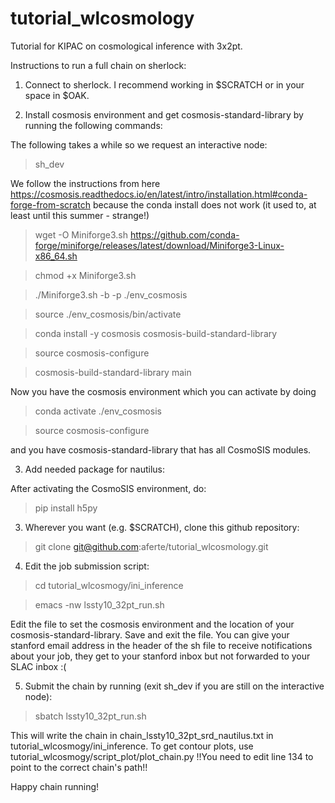 # tutorial_wlcosmology

Tutorial for KIPAC on cosmological inference with 3x2pt. 

Instructions to run a full chain on sherlock:

1. Connect to sherlock. I recommend working in $SCRATCH or in your space in $OAK.

2. Install cosmosis environment and get cosmosis-standard-library by running the following commands:
   
The following takes a while so we request an interactive node:
> sh_dev

We follow the instructions from here https://cosmosis.readthedocs.io/en/latest/intro/installation.html#conda-forge-from-scratch because the conda install does not work (it used to, at least until this summer - strange!)


> wget -O Miniforge3.sh  https://github.com/conda-forge/miniforge/releases/latest/download/Miniforge3-Linux-x86_64.sh

> chmod +x Miniforge3.sh

> ./Miniforge3.sh -b -p ./env_cosmosis

> source ./env_cosmosis/bin/activate

> conda install -y cosmosis cosmosis-build-standard-library

> source cosmosis-configure

> cosmosis-build-standard-library main

Now you have the cosmosis environment which you can activate by doing
> conda activate ./env_cosmosis

> source cosmosis-configure

and you have cosmosis-standard-library that has all CosmoSIS modules.

3. Add needed package for nautilus:

After activating the CosmoSIS environment, do:
> pip install h5py 

3. Wherever you want (e.g. $SCRATCH), clone this github repository:
> git clone git@github.com:aferte/tutorial_wlcosmology.git

4. Edit the job submission script:
> cd tutorial_wlcosmogy/ini_inference

> emacs -nw lssty10_32pt_run.sh

Edit the file to set the cosmosis environment and the location of your cosmosis-standard-library.
Save and exit the file.
You can give your stanford email address in the header of the sh file to receive notifications about your job, they get to your stanford inbox but not forwarded to your SLAC inbox :(

5. Submit the chain by running (exit sh_dev if you are still on the interactive node):
> sbatch lssty10_32pt_run.sh

This will write the chain in chain_lssty10_32pt_srd_nautilus.txt in tutorial_wlcosmogy/ini_inference.
To get contour plots, use tutorial_wlcosmogy/script_plot/plot_chain.py !!You need to edit line 134 to point to the correct chain's path!!

Happy chain running!

 

